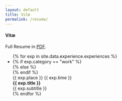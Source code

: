 ```yaml
---
layout: default
title: Vitæ
permalink: /resume/
---
```


<div class="docs-section" id="resume">
  <h4>Vitæ</h4>

  <p>Full Resume in <a href="https://drive.google.com/file/d/1NPYycltECQjrW1VjYWRoKO_6RCg_AnDk/view?usp=drive_link" target="_blank">PDF</a>.</p>

  <ul class="timeline">
    {% for exp in site.data.experience.experiences %}
    <li>
      {% if exp.category == "work" %}
      <div class="direction- r">
      {% else %}
      <div class="direction-l">
      {% endif %}
        <div class="flag-wrapper">
          <span class="flag">{{ exp.place }}</span>
          <span class="time-wrapper"><span class="time">{{ exp.time }}</span></span>
        </div>
        <div class="desc"><b>{{ exp.title }}</b> <br/> {{ exp.subtitle }}</div>
      </div>
    </li>
    {% endfor %}
  </ul>
</div>
